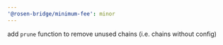 ```yaml
---
'@rosen-bridge/minimum-fee': minor
---
```


add `prune` function to remove unused chains (i.e. chains without config)
